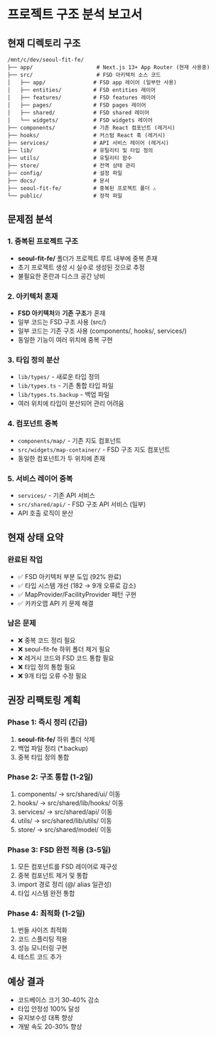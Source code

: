 # 프로젝트 구조 분석 보고서

## 현재 디렉토리 구조

```
/mnt/c/dev/seoul-fit-fe/
├── app/                    # Next.js 13+ App Router (현재 사용중)
├── src/                    # FSD 아키텍처 소스 코드
│   ├── app/               # FSD app 레이어 (일부만 사용)
│   ├── entities/          # FSD entities 레이어
│   ├── features/          # FSD features 레이어
│   ├── pages/             # FSD pages 레이어
│   ├── shared/            # FSD shared 레이어
│   └── widgets/           # FSD widgets 레이어
├── components/            # 기존 React 컴포넌트 (레거시)
├── hooks/                 # 커스텀 React 훅 (레거시)
├── services/              # API 서비스 레이어 (레거시)
├── lib/                   # 유틸리티 및 타입 정의
├── utils/                 # 유틸리티 함수
├── store/                 # 전역 상태 관리
├── config/                # 설정 파일
├── docs/                  # 문서
├── seoul-fit-fe/          # 중복된 프로젝트 폴더 ⚠️
└── public/                # 정적 파일
```

## 문제점 분석

### 1. 중복된 프로젝트 구조
- **seoul-fit-fe/** 폴더가 프로젝트 루트 내부에 중복 존재
- 초기 프로젝트 생성 시 실수로 생성된 것으로 추정
- 불필요한 혼란과 디스크 공간 낭비

### 2. 아키텍처 혼재
- **FSD 아키텍처**와 **기존 구조**가 혼재
- 일부 코드는 FSD 구조 사용 (src/)
- 일부 코드는 기존 구조 사용 (components/, hooks/, services/)
- 동일한 기능이 여러 위치에 중복 구현

### 3. 타입 정의 분산
- `lib/types/` - 새로운 타입 정의
- `lib/types.ts` - 기존 통합 타입 파일
- `lib/types.ts.backup` - 백업 파일
- 여러 위치에 타입이 분산되어 관리 어려움

### 4. 컴포넌트 중복
- `components/map/` - 기존 지도 컴포넌트
- `src/widgets/map-container/` - FSD 구조 지도 컴포넌트
- 동일한 컴포넌트가 두 위치에 존재

### 5. 서비스 레이어 중복
- `services/` - 기존 API 서비스
- `src/shared/api/` - FSD 구조 API 서비스 (일부)
- API 호출 로직이 분산

## 현재 상태 요약

### 완료된 작업
- ✅ FSD 아키텍처 부분 도입 (92% 완료)
- ✅ 타입 시스템 개선 (182 → 9개 오류로 감소)
- ✅ MapProvider/FacilityProvider 패턴 구현
- ✅ 카카오맵 API 키 문제 해결

### 남은 문제
- ❌ 중복 코드 정리 필요
- ❌ seoul-fit-fe 하위 폴더 제거 필요
- ❌ 레거시 코드와 FSD 코드 통합 필요
- ❌ 타입 정의 통합 필요
- ❌ 9개 타입 오류 수정 필요

## 권장 리팩토링 계획

### Phase 1: 즉시 정리 (긴급)
1. **seoul-fit-fe/** 하위 폴더 삭제
2. 백업 파일 정리 (*.backup)
3. 중복 타입 정의 통합

### Phase 2: 구조 통합 (1-2일)
1. components/ → src/shared/ui/ 이동
2. hooks/ → src/shared/lib/hooks/ 이동
3. services/ → src/shared/api/ 이동
4. utils/ → src/shared/lib/utils/ 이동
5. store/ → src/shared/model/ 이동

### Phase 3: FSD 완전 적용 (3-5일)
1. 모든 컴포넌트를 FSD 레이어로 재구성
2. 중복 컴포넌트 제거 및 통합
3. import 경로 정리 (@/ alias 일관성)
4. 타입 시스템 완전 통합

### Phase 4: 최적화 (1-2일)
1. 번들 사이즈 최적화
2. 코드 스플리팅 적용
3. 성능 모니터링 구현
4. 테스트 코드 추가

## 예상 결과
- 코드베이스 크기 30-40% 감소
- 타입 안정성 100% 달성
- 유지보수성 대폭 향상
- 개발 속도 20-30% 향상